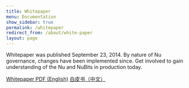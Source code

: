 ```yaml
---
title: Whitepaper
menu: Documentation
show_sidebar: true
permalink: /whitepaper
redirect_from: /about/white-paper
layout: page
---
```

Whitepaper was published September 23, 2014. By nature of Nu governance, changes have been implemented since. Get involved to gain understanding of the Nu and NuBits in production today.

<a class="btn btn-primary" href="{{ site.url }}{{ site.baseurl }}/whitepaper/pdf">Whitepaper PDF (English)</a> <a class="btn btn-primary" href="{{ site.url }}{{ site.baseurl }}/whitepaper/pdf/zh_CN">白皮书（中文）</a>

